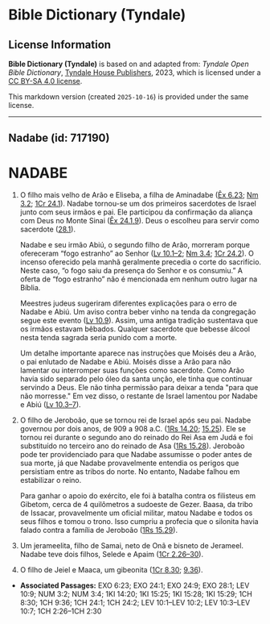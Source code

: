 # Bible Dictionary (Tyndale)

## License Information

**Bible Dictionary (Tyndale)** is based on and adapted from: _Tyndale Open Bible Dictionary_, [Tyndale House Publishers](https://tyndaleopenresources.com/), 2023, which is licensed under a [CC BY-SA 4.0 license](https://creativecommons.org/licenses/by-sa/4.0/legalcode.en).

This markdown version (created `2025-10-16`) is provided under the same license.



--------------------------------

## Nadabe (id: 717190)

NADABE
======

1. O filho mais velho de Arão e Eliseba, a filha de Aminadabe ([Êx 6\.23](https://ref.ly/Exod6:23); [Nm 3\.2](https://ref.ly/Num3:2); [1Cr 24\.1](https://ref.ly/1Chr24:1)). Nadabe tornou\-se um dos primeiros sacerdotes de Israel junto com seus irmãos e pai. Ele participou da confirmação da aliança com Deus no Monte Sinai ([Êx 24\.1,9](https://ref.ly/Exod24:1,Exod24:9)). Deus o escolheu para servir como sacerdote ([28\.1](https://ref.ly/Exod28:1)).

    Nadabe e seu irmão Abiú, o segundo filho de Arão, morreram porque ofereceram “fogo estranho” ao Senhor ([Lv 10\.1–2](https://ref.ly/Lev10:1-Lev10:2); [Nm 3\.4](https://ref.ly/Num3:4); [1Cr 24\.2](https://ref.ly/1Chr24:2)). O incenso oferecido pela manhã geralmente precedia o corte do sacrifício. Neste caso, “o fogo saiu da presença do Senhor e os consumiu.” A oferta de “fogo estranho” não é mencionada em nenhum outro lugar na Bíblia.

    Meestres judeus sugeriram diferentes explicações para o erro de Nadabe e Abiú. Um aviso contra beber vinho na tenda da congregação segue este evento ([Lv 10\.9](https://ref.ly/Lev10:9)). Assim, uma antiga tradição sustentava que os irmãos estavam bêbados. Qualquer sacerdote que bebesse álcool nesta tenda sagrada seria punido com a morte.

    Um detalhe importante aparece nas instruções que Moisés deu a Arão, o pai enlutado de Nadabe e Abiú. Moisés disse a Arão para não lamentar ou interromper suas funções como sacerdote. Como Arão havia sido separado pelo óleo da santa unção, ele tinha que continuar servindo a Deus. Ele não tinha permissão para deixar a tenda "para que não morresse." Em vez disso, o restante de Israel lamentou por Nadabe e Abiú ([Lv 10\.3–7](https://ref.ly/Lev10:3-Lev10:7)).

2. O filho de Jeroboão, que se tornou rei de Israel após seu pai. Nadabe governou por dois anos, de 909 a 908 a.C. ([1Rs 14\.20](https://ref.ly/1Kgs14:20); [15\.25](https://ref.ly/1Kgs15:25)). Ele se tornou rei durante o segundo ano do reinado do Rei Asa em Judá e foi substituído no terceiro ano do reinado de Asa ([1Rs 15\.28](https://ref.ly/1Kgs15:28)). Jeroboão pode ter providenciado para que Nadabe assumisse o poder antes de sua morte, já que Nadabe provavelmente entendia os perigos que persistiam entre as tribos do norte. No entanto, Nadabe falhou em estabilizar o reino.

    Para ganhar o apoio do exército, ele foi à batalha contra os filisteus em Gibetom, cerca de 4 quilômetros a sudoeste de Gezer. Baasa, da tribo de Issacar, provavelmente um oficial militar, matou Nadabe e todos os seus filhos e tomou o trono. Isso cumpriu a profecia que o silonita havia falado contra a família de Jeroboão ([1Rs 15\.29](https://ref.ly/1Kgs15:29)).

3. Um jerameelita, filho de Samai, neto de Onã e bisneto de Jerameel. Nadabe teve dois filhos, Selede e Apaim ([1Cr 2\.26–30](https://ref.ly/1Chr2:26-1Chr2:30)).
4. O filho de Jeiel e Maaca, um gibeonita ([1Cr 8\.30](https://ref.ly/1Chr8:30); [9\.36](https://ref.ly/1Chr9:36)).

* **Associated Passages:** EXO 6:23; EXO 24:1; EXO 24:9; EXO 28:1; LEV 10:9; NUM 3:2; NUM 3:4; 1KI 14:20; 1KI 15:25; 1KI 15:28; 1KI 15:29; 1CH 8:30; 1CH 9:36; 1CH 24:1; 1CH 24:2; LEV 10:1–LEV 10:2; LEV 10:3–LEV 10:7; 1CH 2:26–1CH 2:30

